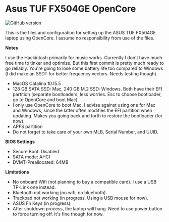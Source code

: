 # Asus TUF FX504GE OpenCore
[![GitHub version](https://img.shields.io/badge/OpenCore-0.5.9-brightgreen)](https://github.com/acidanthera/OpenCorePkg)

This is the files and configuration for setting up the ASUS TUF FX504GE laptop using OpenCore. I assume no responsibility from use of the files.

**Notes**

I use the Hackintosh primarily for music works. Currently I don't have much free time to tinker and optimize. But this first commit is pretty much ready to go reliably. You're going to lose some battery life too compared to Windows (I did make an SSDT for better frequency vectors. Needs testing though).

- MacOS Catalina 10.15.5
- 128 GB SATA SSD: Mac, 240 GB M.2 SSD: Windows. Both have their EFI partition (separate bootloaders, less worries. Esc to choose bootloader, go to OpenCore and boot Mac).
- I only use OpenCore to boot Mac. I advise against using one for Mac and Windows, since the latter often modifies the EFI partition when updating. Makes you going back and forth to restore the bootloader (for now).
- APFS partition
- Do not forget to take care of your own MLB, Serial Number, and UUID.

**BIOS Settings**
- Secure Boot: Disabled
- SATA mode: AHCI
- DVMT-Preallocated: 64MB

**Limitations**
- No onboard Wifi (not planning to buy a compatible card). I use a USB TP-Link one instead.
- Bluetooth not working (no wifi, no bluetooth).
- Trackpad not working (in progress. Using a USB mouse for now).
- ASUS Fn Keys (in progress).
- After shutdown process, the laptop will hang. Need to use power button to force turning off. It's fine though for now.
